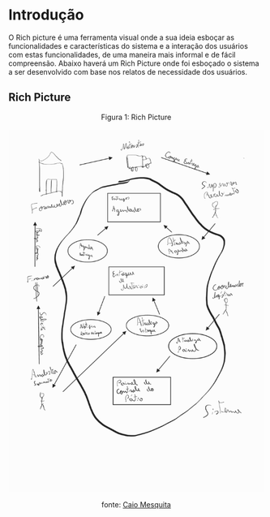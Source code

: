 # Introdução

O Rich picture é uma ferramenta visual onde a sua ideia esboçar as funcionalidades e características do sistema e a interação dos usuários com estas funcionalidades, de uma maneira mais informal e de fácil compreensão. Abaixo haverá um Rich Picture onde foi esboçado o sistema a ser desenvolvido com base nos relatos de necessidade dos usuários.

## Rich Picture

<center>
Figura 1: Rich Picture
<br>
<br>
 
 <img alt="Rich Picture" src="assets/RichPicture.jpg" width="750">

fonte: [Caio Mesquita](https://github.com/Caiomesvie)

</center>